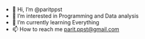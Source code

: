 - 👋 Hi, I’m @paritppst
- 👀 I’m interested in Programming and Data analysis
- 🌱 I’m currently learning Everything
- 📫 How to reach me parit.ppst@gmail.com

<!---
paritppst/paritppst is a ✨ special ✨ repository because its `README.md` (this file) appears on your GitHub profile.
You can click the Preview link to take a look at your changes.
--->
